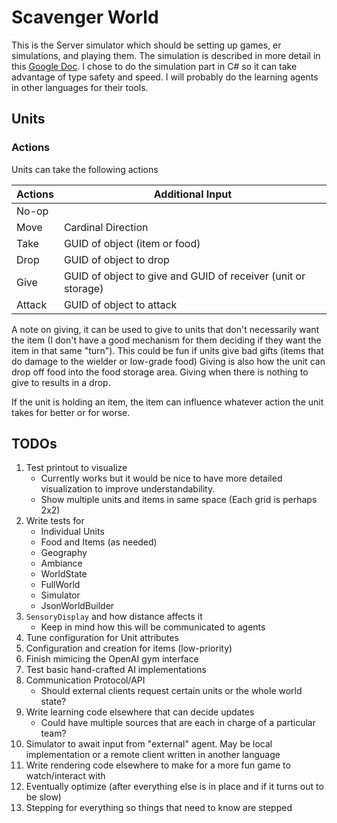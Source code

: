 # Scavenger World
This is the Server simulator which should be setting up games, er simulations, 
and playing them.  The simulation is described in more detail in this [Google Doc](https://docs.google.com/document/d/14XEu3WsUuBcH3lxiHeGoCCMesSdKM1msx8qH6TlIveY/edit?usp=sharing).
I chose to do the simulation part in C# so it can take advantage of type safety and speed.
I will probably do the learning agents in other languages for their tools.


## Units

### Actions

Units can take the following actions

| Actions | Additional Input                                              |
| ------- | ------------------------------------------------------------- |
| No-op   |                                                               |
| Move    | Cardinal Direction                                            |
| Take    | GUID of object (item or food)                                 |
| Drop    | GUID of object to drop                                        |
| Give    | GUID of object to give and GUID of receiver (unit or storage) |
| Attack  | GUID of object to attack                                      |

A note on giving, it can be used to give to units that don't necessarily want the item 
(I don't have a good mechanism for them deciding if they want the item in that same "turn").  This could be fun if units give bad gifts (items that do damage to the wielder or low-grade food)
Giving is also how the unit can drop off food into the food storage area.  Giving when there is nothing to give to results in a drop.

If the unit is holding an item, the item can influence whatever action the unit takes for better or for worse.

## TODOs

1. Test printout to visualize
	- Currently works but it would be nice to have more detailed visualization to improve understandability.
	- Show multiple units and items in same space (Each grid is perhaps 2x2)
2. Write tests for
    - Individual Units
    - Food and Items (as needed)
    - Geography
    - Ambiance
    - WorldState
    - FullWorld
    - Simulator
    - JsonWorldBuilder
3. `SensoryDisplay` and how distance affects it
	- Keep in mind how this will be communicated to agents
4. Tune configuration for Unit attributes
5. Configuration and creation for items (low-priority)
6. Finish mimicing the OpenAI gym interface
7. Test basic hand-crafted AI implementations
8. Communication Protocol/API
	- Should external clients request certain units or the whole world state?
9. Write learning code elsewhere that can decide updates
	- Could have multiple sources that are each in charge of a particular team?
10. Simulator to await input from "external" agent.  May be local implementation or a remote client written in another language
11. Write rendering code elsewhere to make for a more fun game to watch/interact with
12. Eventually optimize (after everything else is in place and if it turns out to be slow)
13. Stepping for everything so things that need to know are stepped